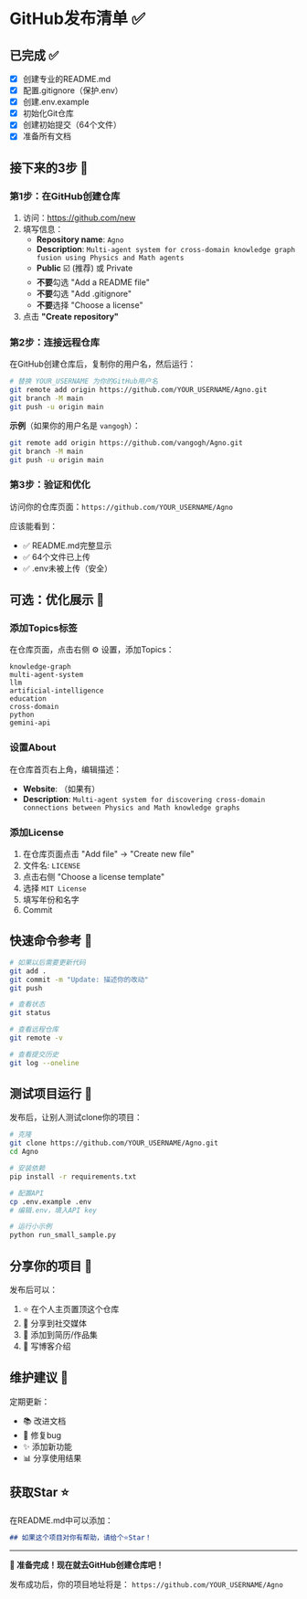 # GitHub发布清单 ✅

## 已完成 ✅

- [x] 创建专业的README.md
- [x] 配置.gitignore（保护.env）
- [x] 创建.env.example
- [x] 初始化Git仓库
- [x] 创建初始提交（64个文件）
- [x] 准备所有文档

## 接下来的3步 🚀

### 第1步：在GitHub创建仓库

1. 访问：https://github.com/new
2. 填写信息：
   - **Repository name**: `Agno`
   - **Description**: `Multi-agent system for cross-domain knowledge graph fusion using Physics and Math agents`
   - **Public** ☑️ (推荐) 或 Private
   - **不要**勾选 "Add a README file"
   - **不要**勾选 "Add .gitignore"
   - **不要**选择 "Choose a license"
3. 点击 **"Create repository"**

### 第2步：连接远程仓库

在GitHub创建仓库后，复制你的用户名，然后运行：

```bash
# 替换 YOUR_USERNAME 为你的GitHub用户名
git remote add origin https://github.com/YOUR_USERNAME/Agno.git
git branch -M main
git push -u origin main
```

**示例**（如果你的用户名是 `vangogh`）：
```bash
git remote add origin https://github.com/vangogh/Agno.git
git branch -M main
git push -u origin main
```

### 第3步：验证和优化

访问你的仓库页面：`https://github.com/YOUR_USERNAME/Agno`

应该能看到：
- ✅ README.md完整显示
- ✅ 64个文件已上传
- ✅ .env未被上传（安全）

## 可选：优化展示 🎨

### 添加Topics标签

在仓库页面，点击右侧 ⚙️ 设置，添加Topics：

```
knowledge-graph
multi-agent-system
llm
artificial-intelligence
education
cross-domain
python
gemini-api
```

### 设置About

在仓库首页右上角，编辑描述：
- **Website**: （如果有）
- **Description**: `Multi-agent system for discovering cross-domain connections between Physics and Math knowledge graphs`

### 添加License

1. 在仓库页面点击 "Add file" → "Create new file"
2. 文件名: `LICENSE`
3. 点击右侧 "Choose a license template"
4. 选择 `MIT License`
5. 填写年份和名字
6. Commit

## 快速命令参考 📝

```bash
# 如果以后需要更新代码
git add .
git commit -m "Update: 描述你的改动"
git push

# 查看状态
git status

# 查看远程仓库
git remote -v

# 查看提交历史
git log --oneline
```

## 测试项目运行 🧪

发布后，让别人测试clone你的项目：

```bash
# 克隆
git clone https://github.com/YOUR_USERNAME/Agno.git
cd Agno

# 安装依赖
pip install -r requirements.txt

# 配置API
cp .env.example .env
# 编辑.env，填入API key

# 运行小示例
python run_small_sample.py
```

## 分享你的项目 🌟

发布后可以：
1. ⭐ 在个人主页置顶这个仓库
2. 📢 分享到社交媒体
3. 💼 添加到简历/作品集
4. 📝 写博客介绍

## 维护建议 🔧

定期更新：
- 📚 改进文档
- 🐛 修复bug
- ✨ 添加新功能
- 📊 分享使用结果

## 获取Star ⭐

在README.md中可以添加：
```markdown
## 如果这个项目对你有帮助，请给个⭐Star！
```

---

**🎉 准备完成！现在就去GitHub创建仓库吧！**

发布成功后，你的项目地址将是：
`https://github.com/YOUR_USERNAME/Agno`



